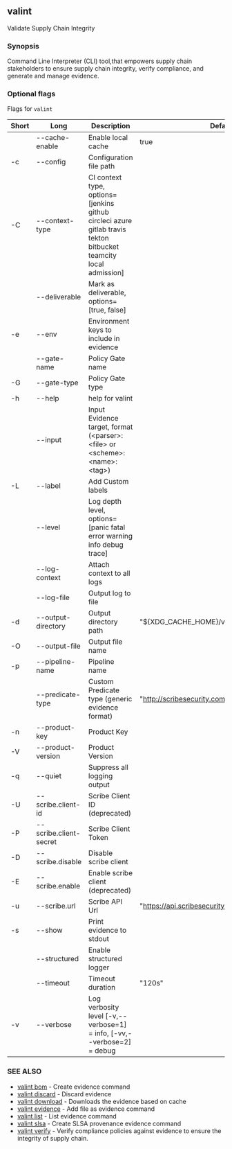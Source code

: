 ## valint

Validate Supply Chain Integrity

### Synopsis

Command Line Interpreter (CLI) tool,that empowers supply chain stakeholders to ensure supply chain integrity, verify compliance, and generate and manage evidence.

### Optional flags 
Flags for `valint`


| Short | Long | Description | Default |
| --- | --- | --- | --- |
| | --cache-enable | Enable local cache | true |
| -c | --config | Configuration file path | |
| -C | --context-type | CI context type, options=[jenkins github circleci azure gitlab travis tekton bitbucket teamcity local admission] | |
| | --deliverable | Mark as deliverable, options=[true, false] | |
| -e | --env | Environment keys to include in evidence | |
| | --gate-name | Policy Gate name | |
| -G | --gate-type | Policy Gate type | |
| -h | --help | help for valint | |
| | --input | Input Evidence target, format (\<parser>:\<file> or \<scheme>:\<name>:\<tag>) | |
| -L | --label | Add Custom labels | |
| | --level | Log depth level, options=[panic fatal error warning info debug trace] | |
| | --log-context | Attach context to all logs | |
| | --log-file | Output log to file | |
| -d | --output-directory | Output directory path | "$\{XDG_CACHE_HOME\}/valint" |
| -O | --output-file | Output file name | |
| -p | --pipeline-name | Pipeline name | |
| | --predicate-type | Custom Predicate type (generic evidence format) | "http://scribesecurity.com/evidence/generic/v0.1" |
| -n | --product-key | Product Key | |
| -V | --product-version | Product Version | |
| -q | --quiet | Suppress all logging output | |
| -U | --scribe.client-id | Scribe Client ID (deprecated) | |
| -P | --scribe.client-secret | Scribe Client Token | |
| -D | --scribe.disable | Disable scribe client | |
| -E | --scribe.enable | Enable scribe client (deprecated) | |
| -u | --scribe.url | Scribe API Url | "https://api.scribesecurity.com" |
| -s | --show | Print evidence to stdout | |
| | --structured | Enable structured logger | |
| | --timeout | Timeout duration | "120s" |
| -v | --verbose | Log verbosity level [-v,--verbose=1] = info, [-vv,--verbose=2] = debug | |


### SEE ALSO

* [valint bom](valint_bom.md)	 - Create evidence command
* [valint discard](valint_discard.md)	 - Discard evidence
* [valint download](valint_download.md)	 - Downloads the evidence based on cache
* [valint evidence](valint_evidence.md)	 - Add file as evidence command
* [valint list](valint_list.md)	 - List evidence command
* [valint slsa](valint_slsa.md)	 - Create SLSA provenance evidence command
* [valint verify](valint_verify.md)	 - Verify compliance policies against evidence to ensure the integrity of supply chain.

